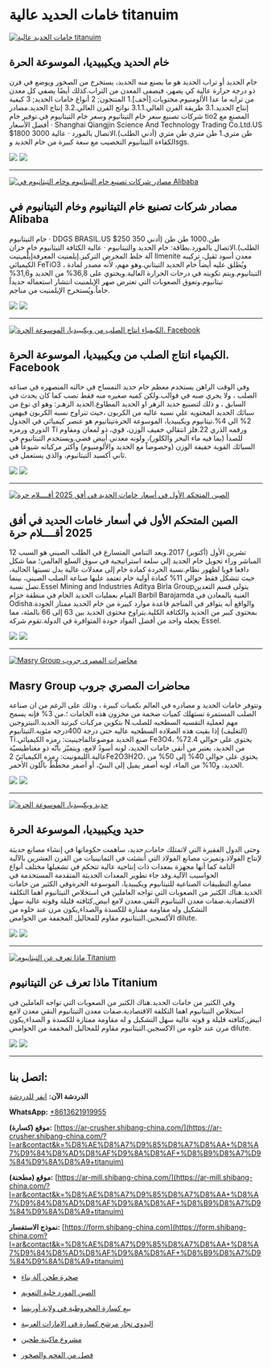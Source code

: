 # خامات الحديد عالية titanuim

<a href="https://swt.shibang-china.com/?l=ar&img&k=%D8%AE%D8%A7%D9%85%D8%A7%D8%AA+%D8%A7%D9%84%D8%AD%D8%AF%D9%8A%D8%AF+%D8%B9%D8%A7%D9%84%D9%8A%D8%A9+titanuim" target="_blank">![خامات الحديد عالية titanuim](http://static.shibang-china.com/all-800x300/548.jpg)</a>

## خام الحديد ويكيبيديا، الموسوعة الحرة
خام الحديد أو تراب الحديد هو ما يصنع منه الحديد، يستخرج من الصخور ويوضع في فرن ذو درجة حرارة عالية كي يصهر، فيصفى المعدن من التراب.كذلك أيضًا يصفي كل معدن من ترابه ما عدا الألومنيوم.محتويات.[أخف].1 المنتجون; 2 أنواع خامات الحديد; 3 كيفية إنتاج الحديد.3.1 طريقة الفرن العالي.3.1.1 نواتج الفرن العالي.3.2 إنتاج الحديد.مصادر شركات تصنيع سعر خام التيتانيوم وسعر خام التيتانيوم في.توفير خام tio2 المصنع مع أفضل الأسعار &middot; Shanghai Qiangjin Science And Technology Trading Co.Ltd.US $1800 3000 طن متري.1 طن متري طن متري (أدني الطلب).الاتصال بالمورد &middot; عالية الكفاءة التيتانيوم التخصيب مع سعة كبيرة من خام الحديد وsgs.


<a href="https://whatsapp.shibangsoft.com/WhatsApp.php" target="_blank" title="WhatsApp">![](http://static.shibang-china.com/icon/whatsapp.png)</a> <a href="https://swt.shibang-china.com/?l=ar&icon&k=%D8%AE%D8%A7%D9%85%D8%A7%D8%AA+%D8%A7%D9%84%D8%AD%D8%AF%D9%8A%D8%AF+%D8%B9%D8%A7%D9%84%D9%8A%D8%A9+titanuim" target="_blank">![](http://static.shibang-china.com/icon/chat-ar.png)</a>

---

<a href="https://swt.shibang-china.com/?l=ar&img&k=%D8%AE%D8%A7%D9%85%D8%A7%D8%AA+%D8%A7%D9%84%D8%AD%D8%AF%D9%8A%D8%AF+%D8%B9%D8%A7%D9%84%D9%8A%D8%A9+titanuim" target="_blank">![مصادر شركات تصنيع خام التيتانيوم وخام التيتانيوم في Alibaba](http://static.shibang-china.com/all-800x300/208.jpg)</a>

## مصادر شركات تصنيع خام التيتانيوم وخام التيتانيوم في Alibaba
خام التيتانيوم &middot; DDGS BRASIL.US $250 350 طن.1000 طن طن (أدني الطلب).الاتصال بالمورد.بطاقة: خام الحديد والتيتانيوم &middot; عالية الكثافة التيتانيوم خام خزان آلة خلط المحرض التركيز.إيلمنيت المعرفةإيلْمـِنيت Ilmenite معدن أسود ثقيل، تركيبه الكيميائي FeTiO3 ، ويُطلق عليه أيضاً خام الحديد التيتاني.وهو مهم، لأنه مصدر لمادة التيتانيوم.ويتم تكوينه في درجات الحرارة العالية.ويحتوي على 36,8% من الحديد و31,6% تيتانيوم.وتعوق الصعوبات التي تعترض صهر الإيلمنيت انتشار استعماله حديداً خاماً.ويُستخرج الإيلمنيت من مناجم.


<a href="https://whatsapp.shibangsoft.com/WhatsApp.php" target="_blank" title="WhatsApp">![](http://static.shibang-china.com/icon/whatsapp.png)</a> <a href="https://swt.shibang-china.com/?l=ar&icon&k=%D8%AE%D8%A7%D9%85%D8%A7%D8%AA+%D8%A7%D9%84%D8%AD%D8%AF%D9%8A%D8%AF+%D8%B9%D8%A7%D9%84%D9%8A%D8%A9+titanuim" target="_blank">![](http://static.shibang-china.com/icon/chat-ar.png)</a>

---

<a href="https://swt.shibang-china.com/?l=ar&img&k=%D8%AE%D8%A7%D9%85%D8%A7%D8%AA+%D8%A7%D9%84%D8%AD%D8%AF%D9%8A%D8%AF+%D8%B9%D8%A7%D9%84%D9%8A%D8%A9+titanuim" target="_blank">![الكيمياء انتاج الصلب من ويكيبيديا، الموسوعة الحرة. Facebook](http://static.shibang-china.com/all-800x300/1288.jpg)</a>

## الكيمياء انتاج الصلب من ويكيبيديا، الموسوعة الحرة. Facebook
وفي الوقت الراهن يستخدم معظم خام حديد التمساح في حالته المنصهره في صناعه الصلب ، ولا يجري صبه في قوالب.ولكن كميه صغيره منه فقط تصب كما كان يحدث في السابق ، و ذلك لتصنيع حديد الزهر او الحديد المطاوع.الحديد الزهـر: وهو اي نوع من سبائك الحديد المحتويه علي نسبه عاليه من الكربون ،حيث تتراوح نسبه الكربون فيهمن 2% الي 4%.تيتانيوم ويكيبيديا، الموسوعة الحرةتيتانيوم هو عنصر كيميائي في الجدول الدوري ورمزه Ti ورقمه الذري 22.فلز انتقالي خفيف الوزن، قوي، ذو لمعان ومقاوم للصدأ (بما فيه ماء البحر والكلور)، ولونه معدني أبيض فضي.ويستخدم التيتانيوم في السبائك القوية خفيفة الوزن (وخصوصاً مع الحديد والألومنيوم) وأكثر مركباته شيوعاً هي ثاني أكسيد التيتانيوم، والذي يستعمل في.


<a href="https://whatsapp.shibangsoft.com/WhatsApp.php" target="_blank" title="WhatsApp">![](http://static.shibang-china.com/icon/whatsapp.png)</a> <a href="https://swt.shibang-china.com/?l=ar&icon&k=%D8%AE%D8%A7%D9%85%D8%A7%D8%AA+%D8%A7%D9%84%D8%AD%D8%AF%D9%8A%D8%AF+%D8%B9%D8%A7%D9%84%D9%8A%D8%A9+titanuim" target="_blank">![](http://static.shibang-china.com/icon/chat-ar.png)</a>

---

<a href="https://swt.shibang-china.com/?l=ar&img&k=%D8%AE%D8%A7%D9%85%D8%A7%D8%AA+%D8%A7%D9%84%D8%AD%D8%AF%D9%8A%D8%AF+%D8%B9%D8%A7%D9%84%D9%8A%D8%A9+titanuim" target="_blank">![الصين المتحكم الأول في أسعار خامات الحديد في أفق 2025 أقــــلام حرة](http://static.shibang-china.com/all-800x300/1481.jpg)</a>

## الصين المتحكم الأول في أسعار خامات الحديد في أفق 2025 أقــــلام حرة
12 تشرين الأول (أكتوبر) 2017.ويعد التنامي المتسارع في الطلب الصيني هو السبب المباشر وراء تحويل خام الحديد إلي سلعة استراتيجية في سوق السلع العالمي؛ مما شكل دافعا قويا لظهور نظام.نسبة الخردة كمادة خام إلى معدلات عالية بدل نسبتها الحالية، حيث تتشكل فقط حوالي 11% كمادة أولية خام تعتمد عليها صناعة الصلب الصيني، بينما تصل نسبة.Essel Mining and Industries Aditya Birla Groupيتولى قسم التعدين القيام بعمليات الحديد الخام في منطقة حزام Barbil Barajamda الغنية بالمعادن في Odisha.والواقع أنه يتوافر في المناجم قاعدة موارد كبيرة من خام الحديد ممتاز الجودة بمحتوى كبير من الحديد والكثافة الكلية.يتراوح محتوى الحديد بين 63 إلى 66 بالمئة، مما يجعله واحد من أفضل المواد جودة المتوافرة في الدولة.تقوم شركة Essel.


<a href="https://whatsapp.shibangsoft.com/WhatsApp.php" target="_blank" title="WhatsApp">![](http://static.shibang-china.com/icon/whatsapp.png)</a> <a href="https://swt.shibang-china.com/?l=ar&icon&k=%D8%AE%D8%A7%D9%85%D8%A7%D8%AA+%D8%A7%D9%84%D8%AD%D8%AF%D9%8A%D8%AF+%D8%B9%D8%A7%D9%84%D9%8A%D8%A9+titanuim" target="_blank">![](http://static.shibang-china.com/icon/chat-ar.png)</a>

---

<a href="https://swt.shibang-china.com/?l=ar&img&k=%D8%AE%D8%A7%D9%85%D8%A7%D8%AA+%D8%A7%D9%84%D8%AD%D8%AF%D9%8A%D8%AF+%D8%B9%D8%A7%D9%84%D9%8A%D8%A9+titanuim" target="_blank">![Masry Group محاضرات المصري جروب](http://static.shibang-china.com/all-800x300/512.jpg)</a>

## Masry Group محاضرات المصري جروب
وتتوفر خامات الحديد و مصادره في العالم بكميات كبيرة ، وذلك على الرغم من ان صناعة الصلب المستمرة تستهلك كميات ضخمة من مخزون هذه الخامات ؛.من 3% فإنه يسمح بتكوين مركبات كبرتيد الحديد.النيتروجين N.مهم لعملية التقسيه السطحيه للصلب (التغليف) إذا بقيت هذه الصلاده السطحيه عاليه حتى درجة 400درجه مئويه.التيتانيوم Ti.صنع الحديد موضوعالماجينيت: رمزه الكيميائي Fe3O4، يحتوي على حوالي 72.4% من الحديد، يعتبر من أنقى خامات الحديد، لونه أسودُ لامع، ويتميّز بأنّه ذو مغناطيسيّة عالية.الليمونيت: رمزه الكيميائيّ 2Fe2O3H2O، يحتوي على حوالي 40% إلى 50% من الحديد، و10% من الماء، لونه أصفر يميل إلى البنيّ، أو أصفر مخطّطٌ بالّلون الأحمر.


<a href="https://whatsapp.shibangsoft.com/WhatsApp.php" target="_blank" title="WhatsApp">![](http://static.shibang-china.com/icon/whatsapp.png)</a> <a href="https://swt.shibang-china.com/?l=ar&icon&k=%D8%AE%D8%A7%D9%85%D8%A7%D8%AA+%D8%A7%D9%84%D8%AD%D8%AF%D9%8A%D8%AF+%D8%B9%D8%A7%D9%84%D9%8A%D8%A9+titanuim" target="_blank">![](http://static.shibang-china.com/icon/chat-ar.png)</a>

---

<a href="https://swt.shibang-china.com/?l=ar&img&k=%D8%AE%D8%A7%D9%85%D8%A7%D8%AA+%D8%A7%D9%84%D8%AD%D8%AF%D9%8A%D8%AF+%D8%B9%D8%A7%D9%84%D9%8A%D8%A9+titanuim" target="_blank">![حديد ويكيبيديا، الموسوعة الحرة](http://static.shibang-china.com/all-800x300/120.jpg)</a>

## حديد ويكيبيديا، الموسوعة الحرة
وحتى الدول الفقيرة التي لاتمتلك خامات حديد، ساهمت حكوماتها في إنشاء مصانع حديثة لإنتاج الفولاذ.وتميزت مصانع الفولاذ التي أُنشئت في الثمانينيات من القرن العشرين بالآلية التامة كما أنها مجهزة بمعدات ذات إنتاجية عالية تتحكم في تشغيلها مختلف أنواع الحواسيب الآلية.وقد جاء تطوير المعدات الحديثة المتقدمة المستخدمة في مصانع.التطبيقات الصناعية للتيتانيوم ويكيبيديا، الموسوعة الحرةوفي الكثير من خامات الحديد.هناك الكثير من الصعوبات التي تواجه العاملين في استخلاص التيتانيوم اهما التكلفة الاقتصادية.صفات معدن التيتانيوم النقي.معدن لامع ابيض,كثافته قليلة وقوته عالية سهل التشكيل وله مقاومة ممتازة للكسدة والصداء,يكون مرن عند خلوه من الأكسجين.التيتانيوم مقاوم للمحاليل المخففة من الحوامض dilute.


<a href="https://whatsapp.shibangsoft.com/WhatsApp.php" target="_blank" title="WhatsApp">![](http://static.shibang-china.com/icon/whatsapp.png)</a> <a href="https://swt.shibang-china.com/?l=ar&icon&k=%D8%AE%D8%A7%D9%85%D8%A7%D8%AA+%D8%A7%D9%84%D8%AD%D8%AF%D9%8A%D8%AF+%D8%B9%D8%A7%D9%84%D9%8A%D8%A9+titanuim" target="_blank">![](http://static.shibang-china.com/icon/chat-ar.png)</a>

---

<a href="https://swt.shibang-china.com/?l=ar&img&k=%D8%AE%D8%A7%D9%85%D8%A7%D8%AA+%D8%A7%D9%84%D8%AD%D8%AF%D9%8A%D8%AF+%D8%B9%D8%A7%D9%84%D9%8A%D8%A9+titanuim" target="_blank">![ماذا تعرف عن التيتانيوم Titanium](http://static.shibang-china.com/all-800x300/737.jpg)</a>

## ماذا تعرف عن التيتانيوم Titanium
وفي الكثير من خامات الحديد.هناك الكثير من الصعوبات التي تواجه العاملين في استخلاص التيتانيوم اهما التكلفة الاقتصادية.صفات معدن التيتانيوم النقي معدن لامع ابيض,كثافته قليلة و قوته عالية سهل التشكيل و له مقاومة ممتازة للكسدة و الصداء,يكون مرن عند خلوه من الاكسجين.التيتانيوم مقاوم للمحاليل المخففة من الحوامض dilute.

<a href="https://whatsapp.shibangsoft.com/WhatsApp.php" target="_blank" title="WhatsApp">![](http://static.shibang-china.com/icon/whatsapp.png)</a> <a href="https://swt.shibang-china.com/?l=ar&icon&k=%D8%AE%D8%A7%D9%85%D8%A7%D8%AA+%D8%A7%D9%84%D8%AD%D8%AF%D9%8A%D8%AF+%D8%B9%D8%A7%D9%84%D9%8A%D8%A9+titanuim" target="_blank">![](http://static.shibang-china.com/icon/chat-ar.png)</a>

---
## اتصل بنا:

**الدردشة الآن:** [انقر للدردشة](https://swt.shibang-china.com?l=ar&contact&k=%D8%AE%D8%A7%D9%85%D8%A7%D8%AA+%D8%A7%D9%84%D8%AD%D8%AF%D9%8A%D8%AF+%D8%B9%D8%A7%D9%84%D9%8A%D8%A9+titanuim)

**WhatsApp:**  [+8613621919955](https://whatsapp.shibangsoft.com/WhatsApp.php)

**موقع (كسارة):** [https://ar-crusher.shibang-china.com/](https://ar-crusher.shibang-china.com/?l=ar&contact&k=%D8%AE%D8%A7%D9%85%D8%A7%D8%AA+%D8%A7%D9%84%D8%AD%D8%AF%D9%8A%D8%AF+%D8%B9%D8%A7%D9%84%D9%8A%D8%A9+titanuim)

**موقع (مطحنة):** [https://ar-mill.shibang-china.com/](https://ar-mill.shibang-china.com/?l=ar&contact&k=%D8%AE%D8%A7%D9%85%D8%A7%D8%AA+%D8%A7%D9%84%D8%AD%D8%AF%D9%8A%D8%AF+%D8%B9%D8%A7%D9%84%D9%8A%D8%A9+titanuim)

**نموذج الاستفسار:** [https://form.shibang-china.com](https://form.shibang-china.com?l=ar&contact&k=%D8%AE%D8%A7%D9%85%D8%A7%D8%AA+%D8%A7%D9%84%D8%AD%D8%AF%D9%8A%D8%AF+%D8%B9%D8%A7%D9%84%D9%8A%D8%A9+titanuim)

* [صخرة طحن آلة بناء](../25/%D8%B5%D8%AE%D8%B1%D8%A9%20%D8%B7%D8%AD%D9%86%20%D8%A2%D9%84%D8%A9%20%D8%A8%D9%86%D8%A7%D8%A1.md)

* [الصين المورد خلية التعويم](../24/%D8%A7%D9%84%D8%B5%D9%8A%D9%86%20%D8%A7%D9%84%D9%85%D9%88%D8%B1%D8%AF%20%D8%AE%D9%84%D9%8A%D8%A9%20%D8%A7%D9%84%D8%AA%D8%B9%D9%88%D9%8A%D9%85.md)

* [بيع كسارة المخروطية في ولاية أوريسا](../22/%D8%A8%D9%8A%D8%B9%20%D9%83%D8%B3%D8%A7%D8%B1%D8%A9%20%D8%A7%D9%84%D9%85%D8%AE%D8%B1%D9%88%D8%B7%D9%8A%D8%A9%20%D9%81%D9%8A%20%D9%88%D9%84%D8%A7%D9%8A%D8%A9%20%D8%A3%D9%88%D8%B1%D9%8A%D8%B3%D8%A7.md)

* [اليدوي تجار مرشح كسارة في الإمارات العربية](../23/%D8%A7%D9%84%D9%8A%D8%AF%D9%88%D9%8A%20%D8%AA%D8%AC%D8%A7%D8%B1%20%D9%85%D8%B1%D8%B4%D8%AD%20%D9%83%D8%B3%D8%A7%D8%B1%D8%A9%20%D9%81%D9%8A%20%D8%A7%D9%84%D8%A5%D9%85%D8%A7%D8%B1%D8%A7%D8%AA%20%D8%A7%D9%84%D8%B9%D8%B1%D8%A8%D9%8A%D8%A9.md)

* [مشروع ماكينة طحين](../21/%D9%85%D8%B4%D8%B1%D9%88%D8%B9%20%D9%85%D8%A7%D9%83%D9%8A%D9%86%D8%A9%20%D8%B7%D8%AD%D9%8A%D9%86.md)

* [فصل من الفحم والصخور](../24/%D9%81%D8%B5%D9%84%20%D9%85%D9%86%20%D8%A7%D9%84%D9%81%D8%AD%D9%85%20%D9%88%D8%A7%D9%84%D8%B5%D8%AE%D9%88%D8%B1.md)